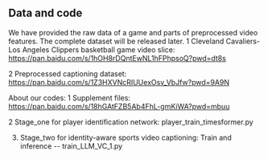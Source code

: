 Data and code
----------------------------------------------------------------------------------------------------------------------------------
We have provided the raw data of a game and parts of preprocessed video features. The complete dataset will be released later.
1 Cleveland Cavaliers-Los Angeles Clippers basketball game video slice:
https://pan.baidu.com/s/1hOH8rDQntEwNL1hFPhpsoQ?pwd=dt8s 

2 Preprocessed captioning dataset:
https://pan.baidu.com/s/1Z3HXVNcRIUUexOsv_VbJfw?pwd=9A9N 

About our codes:
1 Supplement files:
https://pan.baidu.com/s/18hGAtFZB5Ab4FhL-gmKiWA?pwd=mbuu

2 Stage_one for player identification network: 
player_train_timesformer.py

3) Stage_two for identity-aware sports video captioning:
Train and inference -- train_LLM_VC_1.py
